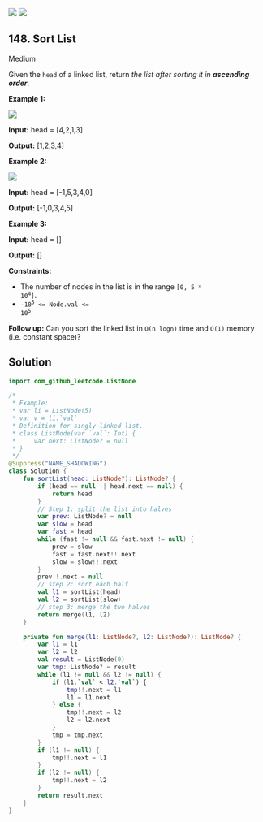 [![](https://img.shields.io/github/stars/javadev/LeetCode-in-All?label=Stars&style=flat-square)](https://github.com/javadev/LeetCode-in-All)
[![](https://img.shields.io/github/forks/javadev/LeetCode-in-All?label=Fork%20me%20on%20GitHub%20&style=flat-square)](https://github.com/javadev/LeetCode-in-All/fork)

## 148\. Sort List

Medium

Given the `head` of a linked list, return _the list after sorting it in **ascending order**_.

**Example 1:**

![](https://assets.leetcode.com/uploads/2020/09/14/sort_list_1.jpg)

**Input:** head = [4,2,1,3]

**Output:** [1,2,3,4]

**Example 2:**

![](https://assets.leetcode.com/uploads/2020/09/14/sort_list_2.jpg)

**Input:** head = [-1,5,3,4,0]

**Output:** [-1,0,3,4,5]

**Example 3:**

**Input:** head = []

**Output:** []

**Constraints:**

*   The number of nodes in the list is in the range <code>[0, 5 * 10<sup>4</sup>]</code>.
*   <code>-10<sup>5</sup> <= Node.val <= 10<sup>5</sup></code>

**Follow up:** Can you sort the linked list in `O(n logn)` time and `O(1)` memory (i.e. constant space)?

## Solution

```kotlin
import com_github_leetcode.ListNode

/*
 * Example:
 * var li = ListNode(5)
 * var v = li.`val`
 * Definition for singly-linked list.
 * class ListNode(var `val`: Int) {
 *     var next: ListNode? = null
 * }
 */
@Suppress("NAME_SHADOWING")
class Solution {
    fun sortList(head: ListNode?): ListNode? {
        if (head == null || head.next == null) {
            return head
        }
        // Step 1: split the list into halves
        var prev: ListNode? = null
        var slow = head
        var fast = head
        while (fast != null && fast.next != null) {
            prev = slow
            fast = fast.next!!.next
            slow = slow!!.next
        }
        prev!!.next = null
        // step 2: sort each half
        val l1 = sortList(head)
        val l2 = sortList(slow)
        // step 3: merge the two halves
        return merge(l1, l2)
    }

    private fun merge(l1: ListNode?, l2: ListNode?): ListNode? {
        var l1 = l1
        var l2 = l2
        val result = ListNode(0)
        var tmp: ListNode? = result
        while (l1 != null && l2 != null) {
            if (l1.`val` < l2.`val`) {
                tmp!!.next = l1
                l1 = l1.next
            } else {
                tmp!!.next = l2
                l2 = l2.next
            }
            tmp = tmp.next
        }
        if (l1 != null) {
            tmp!!.next = l1
        }
        if (l2 != null) {
            tmp!!.next = l2
        }
        return result.next
    }
}
```